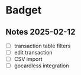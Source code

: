 # Badget

## Notes 2025-02-12

- [ ] transaction table filters
- [ ] edit transaction
- [ ] CSV import
- [ ] gocardless integration
